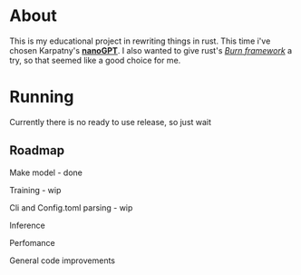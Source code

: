 # About
This is my educational project in rewriting things in rust. This time i've chosen Karpatny's [**nanoGPT**](https://github.com/karpathy/nanoGPT). I also wanted to give rust's [*Burn framework*](https://burn.dev) a try, so that seemed like a good choice for me.

# Running
Currently there is no ready to use release, so just wait

## Roadmap
Make model - done

Training - wip

Cli and Config.toml parsing - wip

Inference

Perfomance

General code improvements